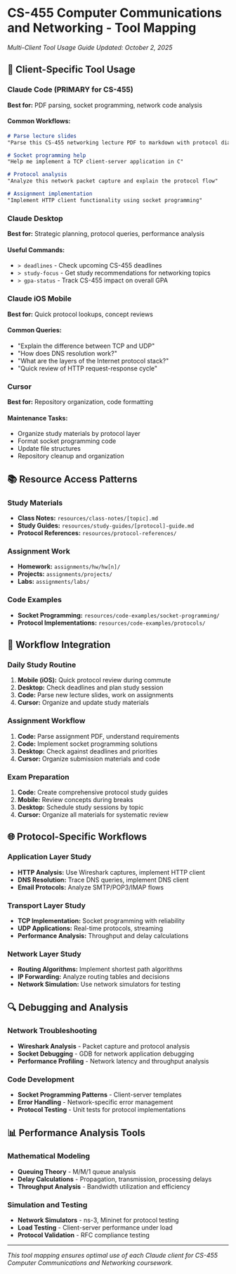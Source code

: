 # CS-455 Computer Communications and Networking - Tool Mapping
*Multi-Client Tool Usage Guide*
*Updated: October 2, 2025*

## 🔧 **Client-Specific Tool Usage**

### **Claude Code** (PRIMARY for CS-455)
**Best for:** PDF parsing, socket programming, network code analysis

#### **Common Workflows:**
```markdown
# Parse lecture slides
"Parse this CS-455 networking lecture PDF to markdown with protocol diagrams"

# Socket programming help
"Help me implement a TCP client-server application in C"

# Protocol analysis
"Analyze this network packet capture and explain the protocol flow"

# Assignment implementation
"Implement HTTP client functionality using socket programming"
```

### **Claude Desktop**
**Best for:** Strategic planning, protocol queries, performance analysis

#### **Useful Commands:**
- `> deadlines` - Check upcoming CS-455 deadlines
- `> study-focus` - Get study recommendations for networking topics
- `> gpa-status` - Track CS-455 impact on overall GPA

### **Claude iOS Mobile**
**Best for:** Quick protocol lookups, concept reviews

#### **Common Queries:**
- "Explain the difference between TCP and UDP"
- "How does DNS resolution work?"
- "What are the layers of the Internet protocol stack?"
- "Quick review of HTTP request-response cycle"

### **Cursor**
**Best for:** Repository organization, code formatting

#### **Maintenance Tasks:**
- Organize study materials by protocol layer
- Format socket programming code
- Update file structures
- Repository cleanup and organization

## 📚 **Resource Access Patterns**

### **Study Materials**
- **Class Notes:** `resources/class-notes/[topic].md`
- **Study Guides:** `resources/study-guides/[protocol]-guide.md`
- **Protocol References:** `resources/protocol-references/`

### **Assignment Work**
- **Homework:** `assignments/hw/hw[n]/`
- **Projects:** `assignments/projects/`
- **Labs:** `assignments/labs/`

### **Code Examples**
- **Socket Programming:** `resources/code-examples/socket-programming/`
- **Protocol Implementations:** `resources/code-examples/protocols/`

## 🎯 **Workflow Integration**

### **Daily Study Routine**
1. **Mobile (iOS):** Quick protocol review during commute
2. **Desktop:** Check deadlines and plan study session
3. **Code:** Parse new lecture slides, work on assignments
4. **Cursor:** Organize and update study materials

### **Assignment Workflow**
1. **Code:** Parse assignment PDF, understand requirements
2. **Code:** Implement socket programming solutions
3. **Desktop:** Check against deadlines and priorities
4. **Cursor:** Organize submission materials and code

### **Exam Preparation**
1. **Code:** Create comprehensive protocol study guides
2. **Mobile:** Review concepts during breaks
3. **Desktop:** Schedule study sessions by topic
4. **Cursor:** Organize all materials for systematic review

## 🌐 **Protocol-Specific Workflows**

### **Application Layer Study**
- **HTTP Analysis:** Use Wireshark captures, implement HTTP client
- **DNS Resolution:** Trace DNS queries, implement DNS client
- **Email Protocols:** Analyze SMTP/POP3/IMAP flows

### **Transport Layer Study**
- **TCP Implementation:** Socket programming with reliability
- **UDP Applications:** Real-time protocols, streaming
- **Performance Analysis:** Throughput and delay calculations

### **Network Layer Study**
- **Routing Algorithms:** Implement shortest path algorithms
- **IP Forwarding:** Analyze routing tables and decisions
- **Network Simulation:** Use network simulators for testing

## 🔍 **Debugging and Analysis**

### **Network Troubleshooting**
- **Wireshark Analysis** - Packet capture and protocol analysis
- **Socket Debugging** - GDB for network application debugging
- **Performance Profiling** - Network latency and throughput analysis

### **Code Development**
- **Socket Programming Patterns** - Client-server templates
- **Error Handling** - Network-specific error management
- **Protocol Testing** - Unit tests for protocol implementations

## 📊 **Performance Analysis Tools**

### **Mathematical Modeling**
- **Queuing Theory** - M/M/1 queue analysis
- **Delay Calculations** - Propagation, transmission, processing delays
- **Throughput Analysis** - Bandwidth utilization and efficiency

### **Simulation and Testing**
- **Network Simulators** - ns-3, Mininet for protocol testing
- **Load Testing** - Client-server performance under load
- **Protocol Validation** - RFC compliance testing

---

*This tool mapping ensures optimal use of each Claude client for CS-455 Computer Communications and Networking coursework.*


